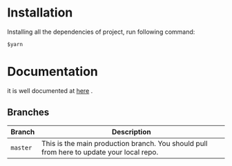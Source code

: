 # Installation

Installing all the dependencies of project, run following command:

`$yarn`

# Documentation

it is well documented at [here](https://wenapp.netlify.app/ 'Documentation') .

## Branches

| Branch   | Description                                                                              |
| -------- | ---------------------------------------------------------------------------------------- |
| `master` | This is the main production branch. You should pull from here to update your local repo. |
